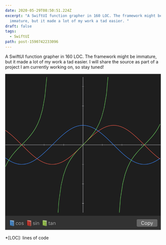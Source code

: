 ```yaml
---
date: 2020-05-29T08:50:51.224Z
excerpt: "A SwiftUI function grapher in 160 LOC. The framework might be
  immature, but it made a lot of my work a tad easier. "
draft: false
tags:
  - SwiftUI
path: post-1590742233096
---
```

A SwiftUI function grapher in 160 LOC. The framework might be immature, but it made a lot of my work a tad easier. I will share the source as part of a project I am currently working on, so stay tuned!

![A function grapher in SwiftUI](assets/post-1590742233096.png "A function grapher in SwiftUI")

*[LOC]: lines of code
